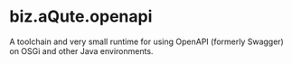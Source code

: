 # biz.aQute.openapi
A toolchain and very small runtime for using OpenAPI (formerly Swagger) on OSGi and other Java environments.
